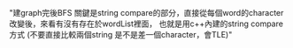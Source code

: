 "建graph完後BFS
關鍵是string compare的部分，直接從每個word的character改變後，來看有沒有存在於wordList裡面，
也就是用c++內建的string compare方式 (不要直接比較兩個string 是不是差一個character，會TLE)"